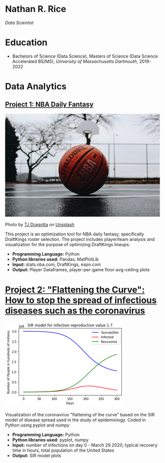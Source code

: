 # Nathan R. Rice
*Data Scientist*

# Education
* Bachelors of Science (Data Science), Masters of Science (Data Science Accelerated BS/MS), *University of Massachusetts Dartmouth*, 2019-2022

# Data Analytics

## [Project 1: NBA Daily Fantasy](https://github.com/NateRice/NBADailyFantasy)
![alt text](tj-dragotta-Gl0jBJJTDWs-unsplash.jpg)

Photo by <a href="https://unsplash.com/@tjdragotta?utm_source=unsplash&utm_medium=referral&utm_content=creditCopyText">TJ Dragotta</a> on <a href="https://unsplash.com/s/photos/nba?utm_source=unsplash&utm_medium=referral&utm_content=creditCopyText">Unsplash</a>
  

This project is an optimization tool for NBA daily fantasy, specifically DraftKings roster selection. The project includes player/team analysis and visualization for the purpose of optimizing DraftKings lineups.
* **Programming Language:** Python
* **Python libraries used:** Pandas, MatPlotLib
* **Input:** stats.nba.com, DraftKings, espn.com
* **Output:** Player Dataframes, player-per-game floor-avg-ceiling plots

# [Project 2: "Flattening the Curve": How to stop the spread of infectious diseases such as the coronavirus](https://github.com/NateRice/flattening_the_curve)
![alt text](rnot1.7.png)


Visualization of the coronavirus "flattening of the curve" based on the SIR model of disease spread used in the study of epidemiology. Coded in Python using pyplot and numpy
* **Programming Language:** Python
* **Python libraries used:** pyplot, numpy
* **Input:** number of infections on day 0 - March 29 2020, typical recovery time in hours, total population of the United States
* **Output:** SIR model plots
